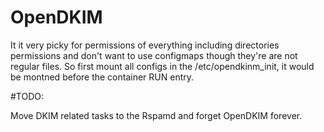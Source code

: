 # OpenDKIM

It it very picky for permissions of everything including directories permissions and don't want to use configmaps though they're are not regular files. So first mount all configs in the /etc/opendkinm_init, it would be montned before the container RUN entry.


#TODO:

Move DKIM related tasks to the Rspamd and forget OpenDKIM forever.
